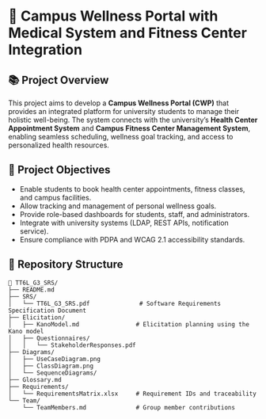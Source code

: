 # 🏥 Campus Wellness Portal with Medical System and Fitness Center Integration

## 📚 Project Overview

This project aims to develop a **Campus Wellness Portal (CWP)** that provides an integrated platform for university students to manage their holistic well-being. The system connects with the university’s **Health Center Appointment System** and **Campus Fitness Center Management System**, enabling seamless scheduling, wellness goal tracking, and access to personalized health resources.

## 🎯 Project Objectives

- Enable students to book health center appointments, fitness classes, and campus facilities.
- Allow tracking and management of personal wellness goals.
- Provide role-based dashboards for students, staff, and administrators.
- Integrate with university systems (LDAP, REST APIs, notification service).
- Ensure compliance with PDPA and WCAG 2.1 accessibility standards.

## 📂 Repository Structure

```plaintext
📁 TT6L_G3_SRS/
├── README.md
├── SRS/
│   └── TT6L_G3_SRS.pdf              # Software Requirements Specification Document
├── Elicitation/
│   ├── KanoModel.md                # Elicitation planning using the Kano model
│   ├── Questionnaires/
│   │   └── StakeholderResponses.pdf
├── Diagrams/
│   ├── UseCaseDiagram.png
│   ├── ClassDiagram.png
│   └── SequenceDiagrams/
├── Glossary.md
├── Requirements/
│   └── RequirementsMatrix.xlsx     # Requirement IDs and traceability
└── Team/
    └── TeamMembers.md              # Group member contributions
